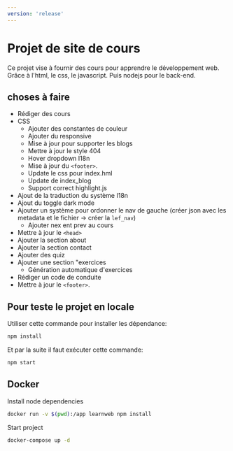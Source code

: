 ```yaml
---
version: 'release'
---
```


# Projet de site de cours

Ce projet vise à fournir des cours pour apprendre le développement web.
Grâce à l'html, le css, le javascript. Puis nodejs pour le back-end.
## choses à faire

- Rédiger des cours
- CSS
    - Ajouter des constantes de couleur
    - Ajouter du responsive 
    - Mise à jour pour supporter les blogs
    - Mettre à jour le style 404
    - Hover dropdown I18n
    - Mise à jour du `<footer>`.
    - Update le css pour index.hml
    - Update de index_blog
    - Support correct highlight.js
- Ajout de la traduction du système I18n
- Ajout du toggle dark mode
- Ajouter un système pour ordonner le nav de gauche (créer json avec les metadata et le fichier -> créer la `lef_nav`)
    - Ajouter nex ent prev au cours
- Mettre à jour le `<head>`
- Ajouter la section about 
- Ajouter la section contact
- Ajouter des quiz
- Ajouter une section "exercices
    - Génération automatique d'exercices 
- Rédiger un code de conduite
- Mettre à jour le `<footer>`.

## Pour teste le projet en locale

Utiliser cette commande pour installer les dépendance:

```bash
npm install
```

Et par la suite il faut exécuter cette commande:

```bash
npm start
```

## Docker

Install node dependencies

```bash
docker run -v $(pwd):/app learnweb npm install
```

Start project

```bash
docker-compose up -d
```
